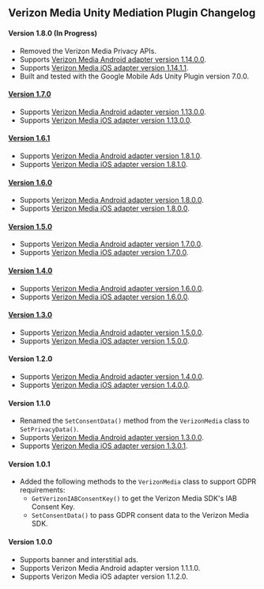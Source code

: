 ## Verizon Media Unity Mediation Plugin Changelog

#### Version 1.8.0 (In Progress)
- Removed the Verizon Media Privacy APIs.
- Supports [Verizon Media Android adapter version 1.14.0.0](https://github.com/googleads/googleads-mobile-android-mediation/blob/main/ThirdPartyAdapters/verizonmedia/CHANGELOG.md#version-11400).
- Supports [Verizon Media iOS adapter version 1.14.1.1](https://github.com/googleads/googleads-mobile-ios-mediation/blob/master/adapters/VerizonMedia/CHANGELOG.md#version-11411).
- Built and tested with the Google Mobile Ads Unity Plugin version 7.0.0.

#### [Version 1.7.0](https://dl.google.com/googleadmobadssdk/mediation/unity/verizonmedia/VerizonMediaUnityAdapter-1.7.0.zip)
- Supports [Verizon Media Android adapter version 1.13.0.0](https://github.com/googleads/googleads-mobile-android-mediation/blob/master/ThirdPartyAdapters/verizonmedia/CHANGELOG.md#version-11300).
- Supports [Verizon Media iOS adapter version 1.13.0.0](https://github.com/googleads/googleads-mobile-ios-mediation/blob/master/adapters/VerizonMedia/CHANGELOG.md#version-11300).

#### [Version 1.6.1](https://dl.google.com/googleadmobadssdk/mediation/unity/verizonmedia/VerizonMediaUnityAdapter-1.6.1.zip)
- Supports [Verizon Media Android adapter version 1.8.1.0](https://github.com/googleads/googleads-mobile-android-mediation/blob/master/ThirdPartyAdapters/verizonmedia/CHANGELOG.md#version-1810).
- Supports [Verizon Media iOS adapter version 1.8.1.0](https://github.com/googleads/googleads-mobile-ios-mediation/blob/master/adapters/VerizonMedia/CHANGELOG.md#version-1810).

#### [Version 1.6.0](https://dl.google.com/googleadmobadssdk/mediation/unity/verizonmedia/VerizonMediaUnityAdapter-1.6.0.zip)
- Supports [Verizon Media Android adapter version 1.8.0.0](https://github.com/googleads/googleads-mobile-android-mediation/blob/master/ThirdPartyAdapters/verizonmedia/CHANGELOG.md#version-1800).
- Supports [Verizon Media iOS adapter version 1.8.0.0](https://github.com/googleads/googleads-mobile-ios-mediation/blob/master/adapters/VerizonMedia/CHANGELOG.md#version-1800).

#### [Version 1.5.0](https://dl.google.com/googleadmobadssdk/mediation/unity/verizonmedia/VerizonMediaUnityAdapter-1.5.0.zip)
- Supports [Verizon Media Android adapter version 1.7.0.0](https://github.com/googleads/googleads-mobile-android-mediation/blob/master/ThirdPartyAdapters/verizonmedia/CHANGELOG.md#version-1700).
- Supports [Verizon Media iOS adapter version 1.7.0.0](https://github.com/googleads/googleads-mobile-ios-mediation/blob/master/adapters/VerizonMedia/CHANGELOG.md#version-1700).

#### [Version 1.4.0](https://dl.google.com/googleadmobadssdk/mediation/unity/verizonmedia/VerizonMediaUnityAdapter-1.4.0.zip)
- Supports [Verizon Media Android adapter version 1.6.0.0](https://github.com/googleads/googleads-mobile-android-mediation/blob/master/ThirdPartyAdapters/verizonmedia/CHANGELOG.md#version-1600).
- Supports [Verizon Media iOS adapter version 1.6.0.0](https://github.com/googleads/googleads-mobile-ios-mediation/blob/master/adapters/VerizonMedia/CHANGELOG.md#version-1600).

#### [Version 1.3.0](https://dl.google.com/googleadmobadssdk/mediation/unity/verizonmedia/VerizonMediaUnityAdapter-1.3.0.zip)
- Supports [Verizon Media Android adapter version 1.5.0.0](https://github.com/googleads/googleads-mobile-android-mediation/blob/master/ThirdPartyAdapters/verizonmedia/CHANGELOG.md#version-1500).
- Supports [Verizon Media iOS adapter version 1.5.0.0](https://github.com/googleads/googleads-mobile-ios-mediation/blob/master/adapters/VerizonMedia/CHANGELOG.md#version-1500).

#### Version 1.2.0
- Supports [Verizon Media Android adapter version 1.4.0.0](https://github.com/googleads/googleads-mobile-android-mediation/blob/master/ThirdPartyAdapters/verizonmedia/CHANGELOG.md#version-1400).
- Supports [Verizon Media iOS adapter version 1.4.0.0](https://github.com/googleads/googleads-mobile-ios-mediation/blob/master/adapters/VerizonMedia/CHANGELOG.md#version-1400).

#### Version 1.1.0
- Renamed the `SetConsentData()` method from the `VerizonMedia` class to `SetPrivacyData()`.
- Supports [Verizon Media Android adapter version 1.3.0.0](https://github.com/googleads/googleads-mobile-android-mediation/blob/master/ThirdPartyAdapters/verizonmedia/CHANGELOG.md#version-1300).
- Supports [Verizon Media iOS adapter version 1.3.0.1](https://github.com/googleads/googleads-mobile-ios-mediation/blob/master/adapters/VerizonMedia/CHANGELOG.md#version-1301).

#### Version 1.0.1
- Added the following methods to the `VerizonMedia` class to support GDPR requirements:
  * `GetVerizonIABConsentKey()` to get the Verizon Media SDK's IAB Consent Key.
  * `SetConsentData()` to pass GDPR consent data to the Verizon Media SDK.

#### Version 1.0.0
- Supports banner and interstitial ads.
- Supports Verizon Media Android adapter version 1.1.1.0.
- Supports Verizon Media iOS adapter version 1.1.2.0.
